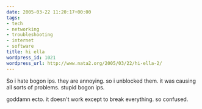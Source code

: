 ```yaml
---
date: 2005-03-22 11:20:17+00:00
tags:
- tech
- networking
- troubleshooting
- internet
- software
title: hi ella
wordpress_id: 1021
wordpress_url: http://www.nata2.org/2005/03/22/hi-ella-2/
---
```


So i hate bogon ips. they are annoying. so i unblocked them. it was causing all sorts of problems. stupid bogon ips. 

goddamn ecto. it doesn't work except to break everything. so confused.
